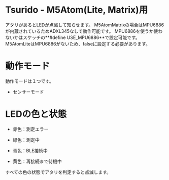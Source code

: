 # Tsurido - M5Atom(Lite, Matrix)用

アタリがあるとLEDが点滅して知らせます。
M5AtomMatrixの場合はMPU6886が内蔵されているためADXL345なしで動作可能です。
MPU6886を使うか使わないかはスケッチの**#define USE_MPU6886**で設定可能です。
M5AtomLiteはMPU6886がないため、falseに設定する必要があります。


# 動作モード

動作モードは１つです。

- センサーモード


# LEDの色と状態

- 赤色：測定エラー

- 緑色：測定中

- 青色：BLE接続中

- 黄色：再接続まで待機中

すべての色の状態でアタリを判定すると点滅します。
